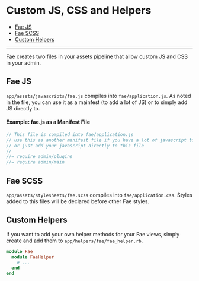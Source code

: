 # Custom JS, CSS and Helpers

* [Fae JS](#fae-js)
* [Fae SCSS](#fae-scss)
* [Custom Helpers](#custom-helpers)

---

Fae creates two files in your assets pipeline that allow custom JS and CSS in your admin.

## Fae JS

`app/assets/javascripts/fae.js` compiles into `fae/application.js`. As noted in the file, you can use it as a mainfest (to add a lot of JS) or to simply add JS directly to.

#### Example: fae.js as a Manifest File

```JavaScript
// This file is compiled into fae/application.js
// use this as another manifest file if you have a lot of javascript to add
// or just add your javascript directly to this file
//
//= require admin/plugins
//= require admin/main
```

## Fae SCSS

`app/assets/stylesheets/fae.scss` compiles into `fae/application.css`. Styles added to this files will be declared before other Fae styles.

## Custom Helpers

If you want to add your own helper methods for your Fae views, simply create and add them to `app/helpers/fae/fae_helper.rb`.

```ruby
module Fae
  module FaeHelper
    # ...
  end
end
```
